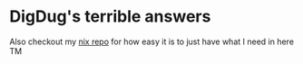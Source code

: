 # DigDug's terrible answers


Also checkout my [nix repo](https://github.com/benaduggan/nix) for how easy it is to just have what I need in here TM
